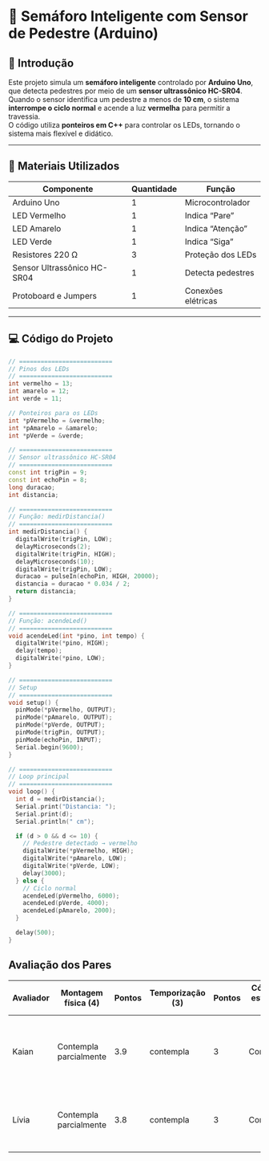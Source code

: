 # 🚦 Semáforo Inteligente com Sensor de Pedestre (Arduino)

## 🧭 Introdução
Este projeto simula um **semáforo inteligente** controlado por **Arduino Uno**, que detecta pedestres por meio de um **sensor ultrassônico HC-SR04**.  
Quando o sensor identifica um pedestre a menos de **10 cm**, o sistema **interrompe o ciclo normal** e acende a luz **vermelha** para permitir a travessia.  
O código utiliza **ponteiros em C++** para controlar os LEDs, tornando o sistema mais flexível e didático.

---

## 🧩 Materiais Utilizados

| Componente | Quantidade | Função |
|-------------|-------------|--------|
| Arduino Uno | 1 | Microcontrolador |
| LED Vermelho | 1 | Indica “Pare” |
| LED Amarelo | 1 | Indica “Atenção” |
| LED Verde | 1 | Indica “Siga” |
| Resistores 220 Ω | 3 | Proteção dos LEDs |
| Sensor Ultrassônico HC-SR04 | 1 | Detecta pedestres |
| Protoboard e Jumpers | 1 | Conexões elétricas |

---

## 💻 Código do Projeto

```cpp
// ==========================
// Pinos dos LEDs
// ==========================
int vermelho = 13;
int amarelo = 12;
int verde = 11;

// Ponteiros para os LEDs
int *pVermelho = &vermelho;
int *pAmarelo = &amarelo;
int *pVerde = &verde;

// ==========================
// Sensor ultrassônico HC-SR04
// ==========================
const int trigPin = 9;
const int echoPin = 8;
long duracao;
int distancia;

// ==========================
// Função: medirDistancia()
// ==========================
int medirDistancia() {
  digitalWrite(trigPin, LOW);
  delayMicroseconds(2);
  digitalWrite(trigPin, HIGH);
  delayMicroseconds(10);
  digitalWrite(trigPin, LOW);
  duracao = pulseIn(echoPin, HIGH, 20000);
  distancia = duracao * 0.034 / 2;
  return distancia;
}

// ==========================
// Função: acendeLed()
// ==========================
void acendeLed(int *pino, int tempo) {
  digitalWrite(*pino, HIGH);
  delay(tempo);
  digitalWrite(*pino, LOW);
}

// ==========================
// Setup
// ==========================
void setup() {
  pinMode(*pVermelho, OUTPUT);
  pinMode(*pAmarelo, OUTPUT);
  pinMode(*pVerde, OUTPUT);
  pinMode(trigPin, OUTPUT);
  pinMode(echoPin, INPUT);
  Serial.begin(9600);
}

// ==========================
// Loop principal
// ==========================
void loop() {
  int d = medirDistancia();
  Serial.print("Distancia: ");
  Serial.print(d);
  Serial.println(" cm");

  if (d > 0 && d <= 10) {
    // Pedestre detectado → vermelho
    digitalWrite(*pVermelho, HIGH);
    digitalWrite(*pAmarelo, LOW);
    digitalWrite(*pVerde, LOW);
    delay(3000);
  } else {
    // Ciclo normal
    acendeLed(pVermelho, 6000);
    acendeLed(pVerde, 4000);
    acendeLed(pAmarelo, 2000);
  }

  delay(500);
}

```

## Avaliação dos Pares

| Avaliador | Montagem física (4) | Pontos | Temporização (3) | Pontos | Código & estrutura (3) | Pontos | Observações gerais                                                         | Total (10) |
|-----------|----------------------|--------|-------------------|--------|------------------------|--------|----------------------------------------------------------------------------|------------|
| Kaian     | Contempla parcialmente | 3.9    | contempla          | 3    | Contempla               | 3    | Boa implementação do sistema de proximidade, só pecou na organização dos fios | 9.9        |
| Lívia     | Contempla parcialmente | 3.8    | contempla          | 3   | Contempla               | 3    | Código com estrutura avançada, estrutura física um pouco confusa | 9.8        |

